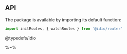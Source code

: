## API

The package is available by importing its default function:

```js
import initRoutes, { watchRoutes } from '@idio/router'
```

<include-typedefs>@typedefs/idio</include-typedefs>

%~%